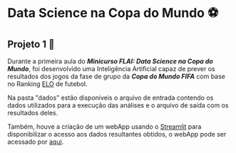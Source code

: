 # Data Science na Copa do Mundo :soccer:
## Projeto 1 :robot:

Durante a primeira aula do ***Minicurso FLAI: Data Science na Copa do Mundo***, foi desenvolvido uma Inteligência Artificial capaz de prever os resultados dos jogos da fase de grupo da ***Copa do Mundo FIFA*** com base no Ranking [ELO](https://www.eloratings.net/) de futebol.

Na pasta "dados" estão disponiveis o arquivo de entrada contendo os dados utilizados para a execução das análises e o arquivo de saída com os resultados deles.

Também, houve a criação de um webApp usando o [Streamlit](https://streamlit.io/) para disponibilizar o acesso aos dados resultantes obtidos, o webApp pode ser acessado por [aqui](https://joadircopa.streamlit.app/).
